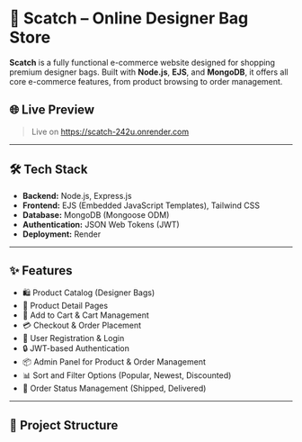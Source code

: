 # 👜 Scatch – Online Designer Bag Store

**Scatch** is a fully functional e-commerce website designed for shopping premium designer bags. Built with **Node.js**, **EJS**, and **MongoDB**, it offers all core e-commerce features, from product browsing to order management.

## 🌐 Live Preview

> Live on https://scatch-242u.onrender.com

---

## 🛠️ Tech Stack

- **Backend:** Node.js, Express.js  
- **Frontend:** EJS (Embedded JavaScript Templates), Tailwind CSS  
- **Database:** MongoDB (Mongoose ODM)  
- **Authentication:** JSON Web Tokens (JWT)  
- **Deployment:** Render

---

## ✨ Features

- 🛍️ Product Catalog (Designer Bags)
- 🧾 Product Detail Pages
- 🛒 Add to Cart & Cart Management
- 💳 Checkout & Order Placement
- 👤 User Registration & Login
- 🔒 JWT-based Authentication
- 📦 Admin Panel for Product & Order Management
- 📊 Sort and Filter Options (Popular, Newest, Discounted)
- 🚚 Order Status Management (Shipped, Delivered)


---

## 📂 Project Structure


